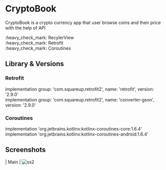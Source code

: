 
# CryptoBook

CryptoBook is a crypto currency app that user browse coins and their price with the help of API

<div>:heavy_check_mark: RecylerView</div>
<div>:heavy_check_mark: Retrofit</div>
<div>:heavy_check_mark: Coroutines</div>

## Library & Versions
 
### Retrofit

 implementation group: 'com.squareup.retrofit2', name: 'retrofit', version: '2.9.0' <br>
 implementation group: 'com.squareup.retrofit2', name: 'converter-gson', version: '2.9.0' <br>


### Coroutines
 implementation 'org.jetbrains.kotlinx:kotlinx-coroutines-core:1.6.4'
 implementation 'org.jetbrains.kotlinx:kotlinx-coroutines-android:1.6.4'

## Screenshots

| Main 
| ![ss2](https://github.com/erkutanildinc/UdemyProjects-Android/assets/81919398/0e0ff43a-a3f2-44b0-b21e-568940e12e4c)